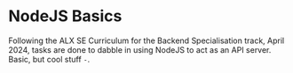 # NodeJS Basics

Following the ALX SE Curriculum for the Backend Specialisation track, April 2024, tasks are done to dabble in using NodeJS to act as an API server. Basic, but cool stuff `-`.
